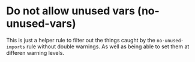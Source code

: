 # Do not allow unused vars (no-unused-vars)

This is just a helper rule to filter out the things caught by
the `no-unused-imports` rule without double warnings. As
well as being able to set them at differen warning levels.
